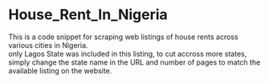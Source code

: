 # House_Rent_In_Nigeria
This is a code snippet for scraping web listings of house rents across various cities in Nigeria.  
only Lagos State was included in this listing, to cut accross more states, simply change the state name in the URL and number of pages to match the available listing on the website.
